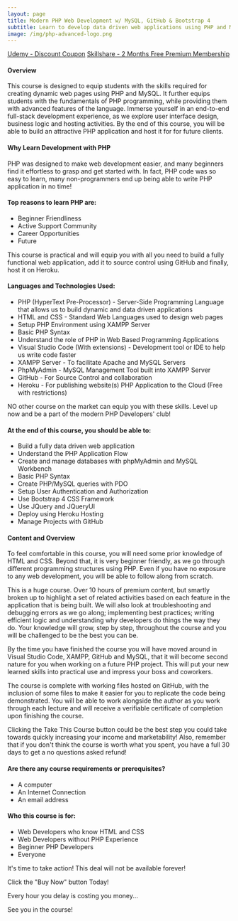 ```yaml
---
layout: page
title: Modern PHP Web Development w/ MySQL, GitHub & Bootstrap 4
subtitle: Learn to develop data driven web applications using PHP and MySQL, manage them with GitHub and deploy to Heroku
image: /img/php-advanced-logo.png
---
```


<div class="text-center jumbotron">
    <a href="http://bit.ly/2Y037Mb" target="_blank" class="btn std-btn btn-xlg btn-common">Udemy - Discount Coupon</a>
    <a href="https://skl.sh/3897t8m" target="_blank" class="btn std-btn btn-xlg btn-common">Skillshare - 2 Months Free Premium Membership</a>
</div>

#### Overview
<p class="lead">
This course is designed to equip students with the skills required for creating dynamic web pages using PHP and MySQL. It further equips students with the fundamentals of PHP programming, while providing them with advanced features of the language. Immerse yourself in an end-to-end full-stack development experience, as we explore user interface design, business logic and hosting activities. By the end of this course, you will be able to build an attractive PHP application and host it for for future clients. 
</p>

#### Why Learn Development with PHP 
<p class="lead">
PHP was designed to make web development easier, and many beginners find it effortless to grasp and get started with. In fact, PHP code was so easy to learn, many non-programmers end up being able to write PHP application in no time! 
</p>

#### Top reasons to learn PHP are:
<ul class="list-style check-list pl-0">
    <li>
    <i class="fa fa-check light-green" aria-hidden="true"></i> Beginner Friendliness
    </li>
    <li>
    <i class="fa fa-check light-green" aria-hidden="true"></i> Active Support Community 
    </li>
    <li>
    <i class="fa fa-check light-green" aria-hidden="true"></i> Career Opportunities
    </li>
    <li>
    <i class="fa fa-check light-green" aria-hidden="true"></i> Future
    </li>
</ul>

This course is practical and will equip you with all you need to build a fully functional web application, add it to source control using GitHub and finally, host it on Heroku. 

#### Languages and Technologies Used:
<ul class="list-style check-list pl-0">
    <li>
    <i class="fa fa-check light-green" aria-hidden="true"></i> PHP (HyperText Pre-Processor) - Server-Side Programming Language that allows us to build dynamic and data driven applications
    </li>
    <li>
    <i class="fa fa-check light-green" aria-hidden="true"></i> HTML and CSS - Standard Web Languages used to design web pages
    </li>
    <li>
    <i class="fa fa-check light-green" aria-hidden="true"></i> Setup PHP Environment using XAMPP Server
    </li>
    <li>
    <i class="fa fa-check light-green" aria-hidden="true"></i> Basic PHP Syntax
    </li>
    <li>
    <i class="fa fa-check light-green" aria-hidden="true"></i> Understand the role of PHP in Web Based Programming Applications
    </li>
    <li>
    <i class="fa fa-check light-green" aria-hidden="true"></i> Visual Studio Code (With extensions) - Development tool or IDE to help us write code faster
    </li>
    <li>
    <i class="fa fa-check light-green" aria-hidden="true"></i> XAMPP Server - To facilitate Apache and MySQL Servers
    </li>
    <li>
    <i class="fa fa-check light-green" aria-hidden="true"></i> PhpMyAdmin - MySQL Management Tool built into XAMPP Server
    </li>
    <li>
    <i class="fa fa-check light-green" aria-hidden="true"></i> GitHub - For Source Control and collaboration
    </li>
    <li>
    <i class="fa fa-check light-green" aria-hidden="true"></i> Heroku - For publishing website(s) PHP Application to the Cloud (Free with restrictions)
    </li>
</ul>


<p class="lead">
NO other course on the market can equip you with these skills. Level up now and be a part of the modern PHP Developers' club!
</p>

#### At the end of this course, you should be able to:
<ul class="list-style check-list pl-0">
    <li>
    <i class="fa fa-check light-green" aria-hidden="true"></i> Build a fully data driven web application
    </li>
    <li>
    <i class="fa fa-check light-green" aria-hidden="true"></i> Understand the PHP Application Flow     </li>
    <li>
    <i class="fa fa-check light-green" aria-hidden="true"></i> Create and manage databases with phpMyAdmin and MySQL Workbench    </li>
    <li>
    <i class="fa fa-check light-green" aria-hidden="true"></i> Basic PHP Syntax    </li>
    <li>
    <i class="fa fa-check light-green" aria-hidden="true"></i> Create PHP/MySQL queries with PDO    </li>
    <li>
    <i class="fa fa-check light-green" aria-hidden="true"></i> Setup User Authentication and Authorization    </li>
    <li>
    <i class="fa fa-check light-green" aria-hidden="true"></i> Use Bootstrap 4 CSS Framework    </li>
    <li>
    <i class="fa fa-check light-green" aria-hidden="true"></i> Use JQuery and JQueryUI    </li>
    <li>
    <i class="fa fa-check light-green" aria-hidden="true"></i> Deploy using Heroku Hosting    </li>
    <li>
    <i class="fa fa-check light-green" aria-hidden="true"></i> Manage Projects with GitHub    </li>
</ul>
 
 #### Content and Overview

To feel comfortable in this course, you will need some prior knowledge of HTML and CSS. Beyond that, it is very beginner friendly, as we go through different programming structures using PHP. Even if you have no exposure to any web development, you will be able to follow along from scratch.  

This is a huge course. Over 10 hours of premium content, but smartly broken up to highlight a set of related activities based on each feature in the application that is being built. We will also look at troubleshooting and debugging errors as we go along; implementing best practices; writing efficient logic and understanding why developers do things the way they do. Your knowledge will grow, step by step, throughout the course and you will be challenged to be the best you can be.

By the time you have finished the course you will have moved around in Visual Studio Code, XAMPP, GitHub and MySQL, that it will become second nature for you when working on a future PHP project. This will put your new learned skills into practical use and impress your boss and coworkers.

The course is complete with working files hosted on GitHub, with the inclusion of some files to make it easier for you to replicate the code being demonstrated. You will be able to work alongside the author as you work through each lecture and will receive a verifiable certificate of completion upon finishing the course.

Clicking the Take This Course button could be the best step you could take towards quickly increasing your income and marketability! Also, remember that if you don't think the course is worth what you spent, you have a full 30 days to get a no questions asked refund!

#### Are there any course requirements or prerequisites?
<ul class="list-style check-list pl-0">
    <li>
    <i class="fa fa-check light-green" aria-hidden="true"></i>  A computer
    </li>
    <li>
    <i class="fa fa-check light-green" aria-hidden="true"></i> An Internet Connection     </li>
    <li>
    <i class="fa fa-check light-green" aria-hidden="true"></i> An email address   </li>
</ul>

#### Who this course is for:
<ul class="list-style check-list pl-0">
    <li>
    <i class="fa fa-check light-green" aria-hidden="true"></i>  Web Developers who know HTML and CSS </li>
    <li>
    <i class="fa fa-check light-green" aria-hidden="true"></i> Web Developers without PHP Experience     </li>
    <li>
    <i class="fa fa-check light-green" aria-hidden="true"></i> Beginner PHP Developers   </li>
    <li>
    <i class="fa fa-check light-green" aria-hidden="true"></i> Everyone   </li>
</ul>

It's time to take action! This deal will not be available forever!

Click the "Buy Now" button Today!

Every hour you delay is costing you money...

See you in the course!